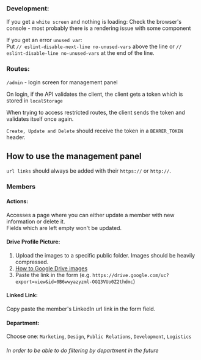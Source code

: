 ### Development:
If you get a `white screen` and nothing is loading:
Check the browser's console - most probably there is a rendering issue with some component

If you get an error `unused var`:  
Put `// eslint-disable-next-line no-unused-vars` above the line or `// eslint-disable-line no-unused-vars` at the end of the line.


### Routes:

`/admin` - login screen for management panel

On login, if the API validates the client, the client gets a token which is stored in `localStorage`

When trying to access restricted routes, the client sends the token and validates itself once again.

`Create, Update and Delete` should receive the token in a `BEARER_TOKEN` header.

## How to use the management panel

`url links` should always be added with their `https://` or `http://`.

### Members

#### Actions:

Accesses a page where you can either update a member with new information or delete it.  
Fields which are left empty won't be updated.

#### Drive Profile Picture:

1. Upload the images to a specific public folder. Images should be heavily compressed.
2. [How to Google Drive images](https://stackoverflow.com/questions/15557392/how-do-i-display-images-from-google-drive-on-a-website)
3. Paste the link in the form (e.g. `https://drive.google.com/uc?export=view&id=0B6wwyazyzml-OGQ3VUo0Z2thdmc`)

#### Linked Link:

Copy paste the member's LinkedIn url link in the form field.

#### Department:

Choose one: `Marketing`, `Design`, `Public Relations`, `Development`, `Logistics`

###### In order to be able to do filtering by department in the future

